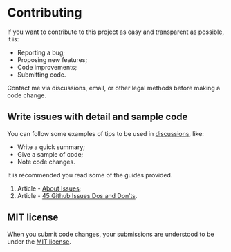 # Contributing
If you want to contribute to this project as easy and transparent as possible, it is:

- Reporting a bug;
- Proposing new features;
- Code improvements;
- Submitting code.

Contact me via discussions, email, or other legal methods before making a code change.

## Write issues with detail and sample code
You can follow some examples of tips to be used in [discussions](https://github.com/Astzesk/challenge-python-cash-machine/discussions), like:  

- Write a quick summary;
- Give a sample of code;
- Note code changes.

It is recommended you read some of the guides provided.

1. Article - [About Issues](https://guides.github.com/features/issues/);
2. Article - [45 Github Issues Dos and Don’ts](https://hackernoon.com/45-github-issues-dos-and-donts-dfec9ab4b612).

## MIT license
When you submit code changes, your submissions are understood to be under the [MIT license](https://github.com/Astzesk/challenge-python-cash-machine/blob/master/LICENSE).
